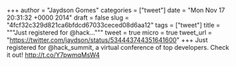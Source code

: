 
+++
author = "Jaydson Gomes"
categories = ["tweet"]
date = "Mon Nov 17 20:31:32 +0000 2014"
draft = false
slug = "4fcf32c329d821ca6bfdcd67033ceced08d6aa12"
tags = ["tweet"]
title = """Just registered for @hack..."""
tweet = true
micro = true
tweet_url = "https://twitter.com/jaydson/status/534443744351641600"
+++
Just registered for @hack_summit, a virtual conference of top developers. Check it out! http://t.co/Y7pwmqMsW4
